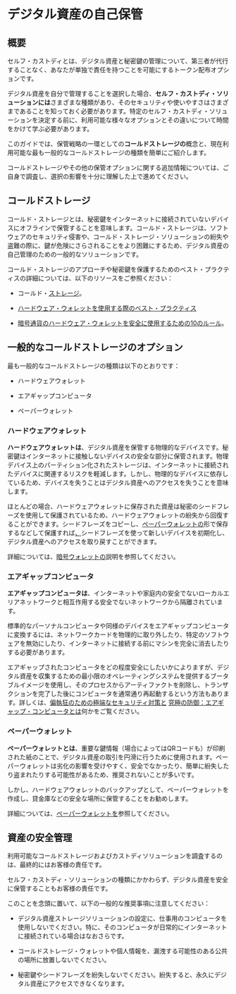 # デジタル資産の自己保管

## 概要

セルフ・カストディとは、デジタル資産と秘密鍵の管理について、第三者が代行することなく、あなたが単独で責任を持つことを可能にするトークン配布オプションです。

デジタル資産を自分で管理することを選択した場合、**セルフ・カストディ・ソリューションには**さまざまな種類があり、そのセキュリティや使いやすさはさまざまであることを知っておく必要があります。特定のセルフ・カストディ・ソリューションを決定する前に、利用可能な様々なオプションとその違いについて時間をかけて学ぶ必要があります。

このガイドでは、保管戦略の一環としての**コールドストレージの**概念と、現在利用可能な最も一般的なコールドストレージの種類を簡単にご紹介します。

コールドストレージやその他の保管オプションに関する追加情報については、ご自身で調査し、選択の影響を十分に理解した上で進めてください。

## コールドストレージ

コールド・ストレージとは、秘密鍵をインターネットに接続されていないデバイスにオフラインで保管することを意味します。コールド・ストレージは、ソフトウェアのセキュリティ侵害や、コールド・ストレージ・ソリューションの紛失や盗難の際に、鍵が危険にさらされることをより困難にするため、デジタル資産の自己管理のための一般的なソリューションです。

コールド・ストレージのアプローチや秘密鍵を保護するためのベスト・プラクティスの詳細については、以下のリソースをご参照ください：

- コールド・[ストレージ](https://www.investopedia.com/terms/c/cold-storage.asp)。

- [ハードウェア・ウォレットを使用する際のベスト・プラクティス](https://www.ledger.com/academy/hardwarewallet/best-practices-when-using-a-hardware-wallet#:~:text=%E2%80%93%20Keep%20your%20Recovery%20sheet%20physically,or%20smartphone%20screen%20with%20caution)

- [暗号通貨のハードウェア・ウォレットを安全に使用するための10のルール](https://blog.trailofbits.com/2018/11/27/10-rules-for-the-secure-use-of-cryptocurrency-hardware-wallets/)。

## 一般的なコールドストレージのオプション

最も一般的なコールドストレージの種類は以下のとおりです：

- ハードウェアウォレット

- エアギャップコンピュータ

- ペーパーウォレット

### ハードウェアウォレット

**ハードウェアウォレットは**、デジタル資産を保管する物理的なデバイスです。秘密鍵はインターネットに接触しないデバイスの安全な部分に保管されます。物理デバイス上のパーティション化されたストレージは、インターネットに接続されたデバイスに関連するリスクを軽減します。しかし、物理的なデバイスに依存しているため、デバイスを失うことはデジタル資産へのアクセスを失うことを意味します。

ほとんどの場合、ハードウェアウォレットに保存された資産は秘密のシードフレーズを使用して保護されているため、ハードウェアウォレットの紛失から回復することができます。シードフレーズをコピーし、[ペーパーウォレットの](#_paper_wallets)形で保存するなどして保護すれば[、](#_paper_wallets)シードフレーズを使って新しいデバイスを初期化し、デジタル資産へのアクセスを取り戻すことができます。

詳細については、[暗号ウォレットの](https://cointelegraph.com/explained/crypto-wallets-explained)説明を参照してください。

### エアギャップコンピュータ

**エアギャップコンピュータは**、インターネットや家庭内の安全でないローカルエリアネットワークと相互作用する安全でないネットワークから隔離されています。

標準的なパーソナルコンピュータや同様のデバイスをエアギャップコンピュータに変換するには、ネットワークカードを物理的に取り外したり、特定のソフトウェアを無効にしたり、インターネットに接続する前にマシンを完全に消去したりする必要があります。

エアギャップされたコンピュータをどの程度安全にしたいかによりますが、デジタル資産を収集するための最小限のオペレーティングシステムを提供するブータブルイメージを使用し、そのプロセスからアーティファクトを削除し、トランザクションを完了した後にコンピュータを通常通り再起動するという方法もあります。詳しくは、[偏執狂のための極端なセキュリティ対策と](https://www.wired.com/story/extreme-security-measures/) [究極の防御：エアギャップ・コンピュータとは](https://www.howtogeek.com/687792the-ultimate-defense-what-is-an-air-gapped-computer/)何かをご覧ください。

### ペーパーウォレット

**ペーパーウォレットとは**、重要な鍵情報（場合によってはQRコードも）が印刷された紙のことで、デジタル資産の取引を円滑に行うために使用されます。ペーパーウォレットは劣化の影響を受けやすく、安全でなかったり、簡単に紛失したり盗まれたりする可能性があるため、推奨されないことが多いです。

しかし、ハードウェアウォレットのバックアップとして、ペーパーウォレットを作成し、貸金庫などの安全な場所に保管することをお勧めします。

詳細については、[ペーパーウォレットを](https://blockgeeks.com/guides/paper-wallet-guide/#Paper_wallets)参照してください。

## 資産の安全管理

利用可能なコールドストレージおよびカストディソリューションを調査するのは、最終的にはお客様の責任です。

セルフ・カストディ・ソリューションの種類にかかわらず、デジタル資産を安全に保管することもお客様の責任です。

このことを念頭に置いて、以下の一般的な推奨事項に注意してください：

- デジタル資産ストレージソリューションの設定に、仕事用のコンピュータを使用しないでください。特に、そのコンピュータが日常的にインターネットに接続されている場合はなおさらです。

- コールドストレージ・ウォレットや個人情報を、漏洩する可能性のある公共の場所に放置しないでください。

- 秘密鍵やシードフレーズを紛失しないでください。紛失すると、永久にデジタル資産にアクセスできなくなります。

<!---
# Self-custody for digital assets

## Overview

Self-custody is a token distribution option that enables you to have sole responsibility over your digital assets and over the management of your private keys, without the need of a third party to act on your behalf.

If you have made the choice to control your digital assets yourself, you should be aware that there are different kinds of **self-custody solutions** and that those solutions vary in their security and ease of use. Before you decide on a specific self-custody solution, you should spend some time learning about the various options available and how they differ.

This guide provides a brief introduction to the concept of **cold storage** as part of your custody strategy and the most common types of cold storage currently available.

For additional information about cold storage and other custody options, you should do your own research and be sure that you understand the ramifications of your choices thoroughly before proceeding.

## Cold storage

Cold storage means that you are keeping private keys stored offline in a device that is not connected to the internet. Cold storage is a popular solution for self-custody of digital assets because it makes it more difficult for your keys to be compromised if there is a software security breach or if your cold storage solution is lost or stolen.

For more information about approaches to cold storage and best practices for securing your private keys, see the following additional resources:

-   [Cold storage](https://www.investopedia.com/terms/c/cold-storage.asp).

-   [Best practices when using a hardware wallet](https://www.ledger.com/academy/hardwarewallet/best-practices-when-using-a-hardware-wallet#:~:text=%E2%80%93%20Keep%20your%20Recovery%20sheet%20physically,or%20smartphone%20screen%20with%20caution).

-   [10 rules for the secure use of cryptocurrency hardware wallets](https://blog.trailofbits.com/2018/11/27/10-rules-for-the-secure-use-of-cryptocurrency-hardware-wallets/).

## Common cold storage options

The most common types of cold storage include the following:

-   Hardware wallets.

-   Air-gapped computers.

-   Paper wallets.

### Hardware wallets

A **hardware wallet** is a physical device that holds your digital assets. Private keys are stored in a secure part of the device that does not come into contact with the internet. The partitioned storage on the physical device reduces the risks that are associated with devices connected to the internet. Because you are relying on a physical device, however, losing the device also means losing access to your digital assets.

In most cases, you can recover from the loss of a hardware wallet because the assets stored on hardware wallets are secured using a secret seed phrase. If you copy and secure the seed phrase—for example, by storing it in the form of a [paper wallet](#_paper_wallets)—you can initialize a new device with the seed phrase and regain access to your digital assets.

For more information, see [crypto wallets, explained](https://cointelegraph.com/explained/crypto-wallets-explained).

### Air-gapped computers

An **air-gapped computer** is isolated from insecure networks that interact with the internet or unsecured local area networks in your home.

Converting a standard personal computer or similar device into an air-gapped computer might require you to physically remove network cards, disable certain software, or be prepared to completely wipe the machine before connecting it to the internet again.

Depending on how secure you want your air-gapped computer to be, one option is to use a bootable image that provides a minimal operating system to collect your digital assets then remove any artifacts from that process and reboot the computer normally after completing any transaction. For more information, see [extreme security measures for the extra paranoid](https://www.wired.com/story/extreme-security-measures/) and [the ultimate defense: what is an air gapped computer?](https://www.howtogeek.com/687792the-ultimate-defense-what-is-an-air-gapped-computer/).

### Paper wallets

A **paper wallet** is a piece of printed paper that contains your important key information (in some cases, even a QR code) and is used for facilitating digital asset transactions. Paper wallets are often not recommended because they are susceptible to degradation and could be insecure or lost or stolen easily.

As a backup to a hardware wallet, however, you might want to create a paper wallet and store it in a secure location such as a safe deposit box.

For more information, see [paper wallets](https://blockgeeks.com/guides/paper-wallet-guide/#Paper_wallets).

## Keeping assets safe

It is ultimately your responsibility to research the cold storage and custody solutions available to you.

Regardless of the type of self-custody solution you select, it is also your responsibility to keep your digital assets safe.

With this in mind, you should take note of the following general recommendations:

-   Do not use a work computer to configure a digital asset storage solution. Your private personal data could be lost or compromised while hosted on a work computer, especially if that computer is routinely connected to the internet.

-   Do not leave your cold storage wallet or any private information in a public place where it could be compromised.

-   Do not lose your private key or your seed phrase. If lost, you will be permanently unable to access your digital assets.

-->
